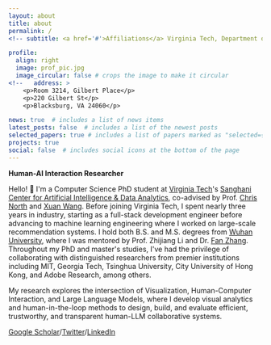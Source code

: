 ```yaml
---
layout: about
title: about
permalink: /
<!-- subtitle: <a href='#'>Affiliations</a> Virginia Tech, Department of Computer Science -->

profile:
  align: right
  image: prof_pic.jpg
  image_circular: false # crops the image to make it circular
<!--   address: >
    <p>Room 3214, Gilbert Place</p>
    <p>220 Gilbert St</p>
    <p>Blacksburg, VA 24060</p> 

news: true  # includes a list of news items
latest_posts: false  # includes a list of the newest posts
selected_papers: true # includes a list of papers marked as "selected={true}"
projects: true
social: false  # includes social icons at the bottom of the page
---
```


<!-- How to pronouce my first name: "<b>Shesing</b>". -->
<b>Human-AI Interaction Researcher</b>

Hello! 👋 I'm a Computer Science PhD student at [Virginia Tech](https://www.vt.edu/)'s [Sanghani Center for Artificial Intelligence & Data Analytics](https://sanghani.cs.vt.edu/about/), co-advised by Prof. [Chris North](https://people.cs.vt.edu/north/) and [Xuan Wang](https://xuanwang91.github.io/). 
Before joining Virginia Tech, I spent nearly three years in industry, starting as a full-stack development engineer before advancing to machine learning engineering where I worked on large-scale recommendation systems.
I hold both B.S. and M.S. degrees from [Wuhan University](https://en.whu.edu.cn/), where I was mentored by Prof. Zhijiang Li and Dr. [Fan Zhang](https://scholar.google.com/citations?user=K3SZuHIAAAAJ&hl=en). Throughout my PhD and master's studies, I've had the privilege of collaborating with distinguished researchers from premier institutions including MIT, Georgia Tech, Tsinghua University, City University of Hong Kong, and Adobe Research, among others.

My research explores the intersection of Visualization, Human-Computer Interaction, and Large Language Models, where I develop visual analytics and human-in-the-loop methods to design, build, and evaluate efficient, trustworthy, and transparent human-LLM collaborative systems.

<!-- <b>I am seeking internship opportunities for Summer 2025. With specialized experience in human-AI collaboration and large language models, I'm eager to contribute my expertise in a dynamic environment. If your organization values innovation at the frontier of human-AI interaction, I would be delighted to connect!</b> -->

<!-- Last summer, I was a visiting PhD student in the [HCIE Group](https://hcie.csail.mit.edu/) at CSAIL, MIT. -->

<!-- With three years in top tech companies, I am a <b>full-stack developer</b> and <b>AI Applied Researcher</b>. My current research lies on <b>Information Visualization</b>, <b>Immersive Analytics</b>, and <b>Human-AI Interaction</b>. 

Furthermore, as a <b>HCI researcher</b>, I firmly place humans at the core. My ultimate goal is <b>equip individuals</b> with the capability to comprehensively comprehend and effectively derive insights from <b>vast multimodal information and environments</b>, achieved through the synergistic integration of AI and visualization techniques. -->

[Google Scholar](https://scholar.google.com/citations?user=2mxFqi0AAAAJ&hl=en)/[Twitter](https://twitter.com/TangXuxin)/[LinkedIn](https://www.linkedin.com/in/xuxin-tang-45a27484/)

<!-- The focal point of my current projects is to equip individuals with the capability to comprehensively comprehend and effectively derive insights from <b>vast multimodal information</b>, achieved through the synergistic integration of AI and visualization techniques. -->



